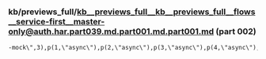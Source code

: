### kb/previews_full/kb__previews_full__kb__previews_full__flows__service-first__master-only@auth.har.part039.md.part001.md.part001.md (part 002)

```md
-mock\",3),p(1,\"async\"),p(2,\"async\"),p(3,\"async\"),p(4,\"async\"),p(5,\"async\"),p(6,\"async\"),I(\"masterSelected\",f
```

```
